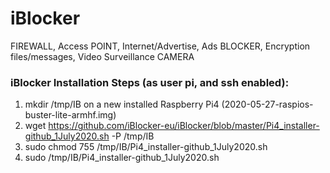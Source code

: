 # iBlocker
FIREWALL, Access POINT, Internet/Advertise, Ads BLOCKER, Encryption files/messages, Video Surveillance CAMERA


### iBlocker Installation Steps (as user pi, and ssh enabled):
1. mkdir /tmp/IB on a new installed Raspberry Pi4 (2020-05-27-raspios-buster-lite-armhf.img)
2. wget https://github.com/iBlocker-eu/iBlocker/blob/master/Pi4_installer-github_1July2020.sh -P /tmp/IB
3. sudo chmod 755 /tmp/IB/Pi4_installer-github_1July2020.sh
3. sudo /tmp/IB/Pi4_installer-github_1July2020.sh
